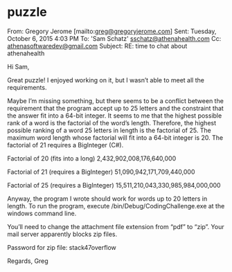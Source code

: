 # puzzle

From: Gregory Jerome [mailto:greg@gregoryjerome.com] 
Sent: Tuesday, October 6, 2015 4:03 PM
To: 'Sam Schatz' <sschatz@athenahealth.com>
Cc: athenasoftwaredev@gmail.com
Subject: RE: time to chat about athenahealth

Hi Sam,

Great puzzle! I enjoyed working on it, but I wasn’t able to meet all the requirements.

Maybe I’m missing something, but there seems to be a conflict between the requirement that the program accept up to 25 letters and the constraint that the answer fit into a 64-bit integer. It seems to me that the highest possible rank of a word is the factorial of the word’s length. Therefore, the highest possible ranking of a word 25 letters in length is the factorial of 25. The maximum word length whose factorial will fit into a 64-bit integer is 20. The factorial of 21 requires a BigInteger (C#).

Factorial of 20 (fits into a long)
2,432,902,008,176,640,000

Factorial of 21 (requires a BigInteger)
51,090,942,171,709,440,000

Factorial of 25 (requires a BigInteger)
15,511,210,043,330,985,984,000,000

Anyway, the program I wrote should work for words up to 20 letters in length. To run the program, execute /bin/Debug/CodingChallenge.exe at the windows command line.

You’ll need to change the attachment file extension from “pdf” to “zip”. Your mail server apparently blocks zip files.

Password for zip file: stack47overflow

Regards,
Greg


